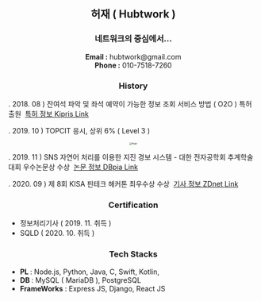<center>
  <h2>
    허재	( Hubtwork )
  </h2>
  <h3>
    네트워크의 중심에서...
  </h3>  
    <span style="font-weight: bold">Email :</span> hubtwork@gmail.com
  <br>
    <span style="font-weight: bold">Phone :</span> 010-7518-7260
</center>

<center>
  <h3>
    History
  </h3>
</center>

. 2018. 08 ) 잔여석 파악 및 좌석 예약이 가능한 정보 조회 서비스 방법 ( O2O ) 특허 출원
      ​		[특허 정보 Kipris Link](http://m.kipris.or.kr/mobile/search/view_patent.do?applno=1020180092328)

. 2019. 10 ) TOPCIT 응시, 상위 6% ( Level 3 ) 
<center>
    <img src="https://imgur.com/o3XLLi5.png" alt="Imgur" style="zoom:30%;" />
</center>

. 2019. 11 ) SNS 자연어 처리를 이용한 지진 경보 시스템 - 대한 전자공학회 추계학술대회 우수논문상 수상
      ​		[논문 정보 DBpia Link](http://www.dbpia.co.kr/journal/articleDetail?nodeId=NODE09282358)
      
. 2020. 09 ) 제 8회 KISA 핀테크 해커톤 최우수상 수상
      ​		[기사 정보 ZDnet Link](https://zdnet.co.kr/view/?no=20200925180930)

<center>
  <h3>
    Certification
  </h3>
</center>

- 정보처리기사 ( 2019. 11. 취득 )
- SQLD ( 2020. 10. 취득 )

<center>
  <h3>
    Tech Stacks
  </h3>
</center>

- <b>PL </b>: Node.js, Python, Java, C, Swift, Kotlin, 
- <b>DB </b> : MySQL ( MariaDB ), PostgreSQL
- <b>FrameWorks</b> : Express JS, Django, React JS

